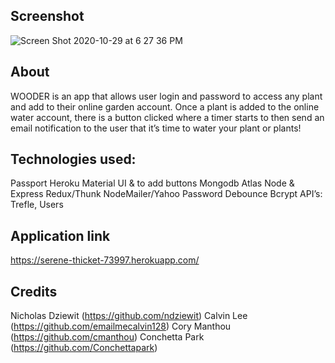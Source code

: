 ## Screenshot
![Screen Shot 2020-10-29 at 6 27 36 PM](https://user-images.githubusercontent.com/64652517/97639417-e34bdd00-1a14-11eb-9386-4481c7dd090b.png)

## About
WOODER is an app that allows user login and password to access any plant and add to their online garden account. Once a plant is added to the online water account, there is a button clicked where a timer starts to then send an email notification to the user that it’s time to water your plant or plants!

## Technologies used:
Passport
Heroku
Material UI & to add buttons
Mongodb Atlas 
Node & Express
Redux/Thunk
NodeMailer/Yahoo Password 
Debounce
Bcrypt
API’s: Trefle, Users

## Application link
https://serene-thicket-73997.herokuapp.com/

## Credits
Nicholas Dziewit (https://github.com/ndziewit)
Calvin Lee (https://github.com/emailmecalvin128)
Cory Manthou (https://github.com/cmanthou)
Conchetta Park (https://github.com/Conchettapark)
